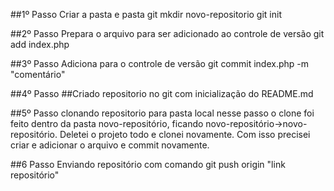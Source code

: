 ﻿##1º Passo
Criar a pasta e pasta git
mkdir novo-repositorio 
git init

##2º Passo
Prepara o arquivo para ser adicionado ao controle de versão
git add index.php

##3º Passo
Adiciona para o controle de versão
git commit index.php -m "comentário"

##4º Passo
##Criado repositorio no git com inicialização do README.md

##5º Passo
clonando repositorio para pasta local
nesse passo o clone foi feito dentro da pasta novo-repositório, ficando novo-repositório->novo-repositório. Deletei o projeto todo e clonei novamente. Com isso precisei criar e adicionar o arquivo e commit novamente.

##6 Passo
Enviando repositório com comando
git push origin "link repositório"


